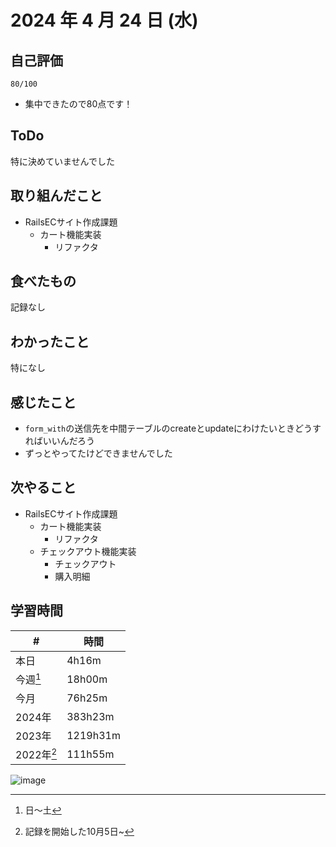 # 2024 年 4 月 24 日 (水)

## 自己評価
```
80/100
```
- 集中できたので80点です！

## ToDo
特に決めていませんでした

## 取り組んだこと
- RailsECサイト作成課題
  - カート機能実装
    - リファクタ

## 食べたもの
記録なし

## わかったこと
特になし

## 感じたこと
- `form_with`の送信先を中間テーブルのcreateとupdateにわけたいときどうすればいいんだろう
- ずっとやってたけどできませんでした

## 次やること
- RailsECサイト作成課題
  - カート機能実装
    - リファクタ
  - チェックアウト機能実装
    - チェックアウト
    - 購入明細

## 学習時間
| #          | 時間     |
| ---------- | -------- |
| 本日       | 4h16m    |
| 今週[^1]   | 18h00m    |
| 今月       | 76h25m   |
| 2024年     | 383h23m  |
| 2023年     | 1219h31m |
| 2022年[^2] | 111h55m  |

[^1]: 日〜土
[^2]: 記録を開始した10月5日~

![image](https://github.com/nil-ramuda/daily_report/assets/94735931/2797a67d-8e30-4389-99b3-f2f70f2d1137)


